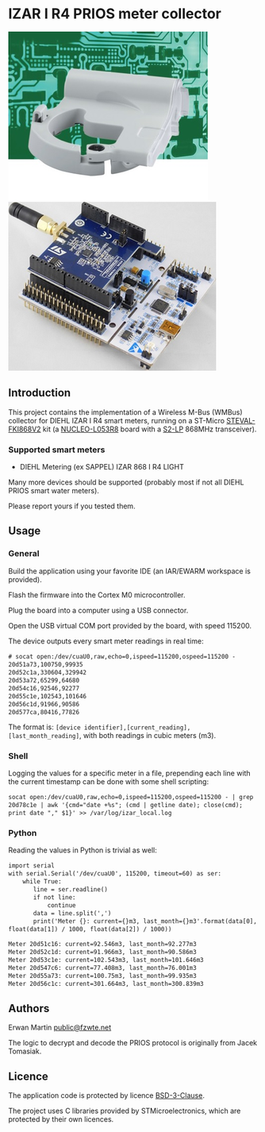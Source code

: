 # IZAR I R4 PRIOS meter collector

![izar_rc_i_r4](doc/IZAR_RC_I_R4.jpg "A IZAR counter") ![STEVAL-FKI868V2](doc/steval-fki868v2.jpg "STEVAL-FKI868V2")

## Introduction

This project contains the implementation of a Wireless M-Bus (WMBus) collector for DIEHL IZAR I R4 smart meters, running
on a ST-Micro [STEVAL-FKI868V2](https://www.st.com/en/evaluation-tools/steval-fki868v2.html) kit (a [NUCLEO-L053R8](https://www.st.com/content/st_com/en/products/evaluation-tools/product-evaluation-tools/mcu-mpu-eval-tools/stm32-mcu-mpu-eval-tools/stm32-nucleo-boards/nucleo-l053r8.html) board with a [S2-LP](https://www.st.com/content/st_com/en/products/wireless-transceivers-mcus-and-modules/sub-1ghz-rf/s2-lp.html) 868MHz transceiver).

### Supported smart meters

- DIEHL Metering (ex SAPPEL) IZAR 868 I R4 LIGHT

Many more devices should be supported (probably most if not all DIEHL PRIOS smart water meters).

Please report yours if you tested them.

## Usage

### General

Build the application using your favorite IDE (an IAR/EWARM workspace is provided).

Flash the firmware into the Cortex M0 microcontroller.

Plug the board into a computer using a USB connector.

Open the USB virtual COM port provided by the board, with speed 115200.

The device outputs every smart meter readings in real time:
    
    # socat open:/dev/cuaU0,raw,echo=0,ispeed=115200,ospeed=115200 -
    20d51a73,100750,99935
    20d52c1a,330604,329942
    20d53a72,65299,64680
    20d54c16,92546,92277
    20d55c1e,102543,101646
    20d56c1d,91966,90586
    20d577ca,80416,77826

The format is: `[device identifier],[current_reading],[last_month_reading]`, with both readings in cubic meters (m3).

### Shell

Logging the values for a specific meter in a file, prepending each line with the current timestamp can be done with some
shell scripting:

    socat open:/dev/cuaU0,raw,echo=0,ispeed=115200,ospeed=115200 - | grep 20d78c1e | awk '{cmd="date +%s"; (cmd | getline date); close(cmd); print date "," $1}' >> /var/log/izar_local.log

### Python

Reading the values in Python is trivial as well:

```
import serial
with serial.Serial('/dev/cuaU0', 115200, timeout=60) as ser:
    while True:
       line = ser.readline()
       if not line:
           continue
       data = line.split(',')
       print('Meter {}: current={}m3, last_month={}m3'.format(data[0], float(data[1]) / 1000, float(data[2]) / 1000))
```

```
Meter 20d51c16: current=92.546m3, last_month=92.277m3
Meter 20d52c1d: current=91.966m3, last_month=90.586m3
Meter 20d53c1e: current=102.543m3, last_month=101.646m3
Meter 20d547c6: current=77.408m3, last_month=76.001m3
Meter 20d55a73: current=100.75m3, last_month=99.935m3
Meter 20d56c1c: current=301.664m3, last_month=300.839m3
```

## Authors

Erwan Martin <public@fzwte.net>

The logic to decrypt and decode the PRIOS protocol is originally from Jacek Tomasiak.

## Licence

The application code is protected by licence [BSD-3-Clause](https://opensource.org/licenses/BSD-3-Clause).

The project uses C libraries provided by STMicroelectronics, which are protected by their own licences. 
